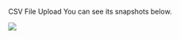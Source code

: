 CSV File Upload
You can see its snapshots below.

 <img src="C:\Users\OM Shanti\Desktop\rutuprograms\Full Stack developer\BackEnd\skilltest\csv\ss">
